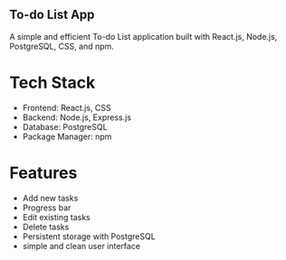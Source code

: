 ## To-do List App
A simple and efficient To-do List application built with React.js, Node.js, PostgreSQL, CSS, and npm.

# Tech Stack
* Frontend: React.js, CSS
* Backend: Node.js, Express.js
* Database: PostgreSQL
* Package Manager: npm

# Features
* Add new tasks
* Progress bar 
* Edit existing tasks
* Delete tasks
* Persistent storage with PostgreSQL
* simple and clean user interface

